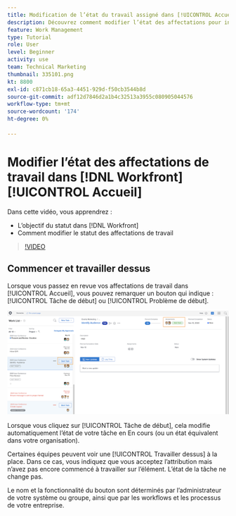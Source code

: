 ```yaml
---
title: Modification de l’état du travail assigné dans [!UICONTROL Accueil]
description: Découvrez comment modifier l’état des affectations pour indiquer que le travail est en cours à partir du [!UICONTROL Accueil] page. Comprendre pourquoi l’état est important dans [!DNL  Workfront].
feature: Work Management
type: Tutorial
role: User
level: Beginner
activity: use
team: Technical Marketing
thumbnail: 335101.png
kt: 8800
exl-id: c871cb18-65a3-4451-929d-f50cb3544b8d
source-git-commit: adf12d7846d2a1b4c32513a3955c080905044576
workflow-type: tm+mt
source-wordcount: '174'
ht-degree: 0%

---
```


# Modifier l’état des affectations de travail dans [!DNL Workfront] [!UICONTROL Accueil]

Dans cette vidéo, vous apprendrez :

* L’objectif du statut dans [!DNL  Workfront]
* Comment modifier le statut des affectations de travail

>[!VIDEO](https://video.tv.adobe.com/v/335101/?quality=12)

## Commencer et travailler dessus

Lorsque vous passez en revue vos affectations de travail dans [!UICONTROL Accueil], vous pouvez remarquer un bouton qui indique : [!UICONTROL Tâche de début] ou [!UICONTROL Problème de début].

![[!DNL Workfront] [!UICONTROL Accueil] page où le bouton indique [!UICONTROL Tâche de début].](assets/worker-fundamentals-1.png)

Lorsque vous cliquez sur [!UICONTROL Tâche de début], cela modifie automatiquement l’état de votre tâche en En cours (ou un état équivalent dans votre organisation).

Certaines équipes peuvent voir une [!UICONTROL Travailler dessus] à la place. Dans ce cas, vous indiquez que vous acceptez l’attribution mais n’avez pas encore commencé à travailler sur l’élément. L’état de la tâche ne change pas.

Le nom et la fonctionnalité du bouton sont déterminés par l’administrateur de votre système ou groupe, ainsi que par les workflows et les processus de votre entreprise.

<!---
learn more URLs
--->

